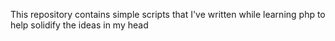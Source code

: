 This repository contains simple scripts that I've written while learning php to
help solidify the ideas in my head
